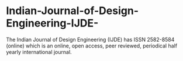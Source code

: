 # Indian-Journal-of-Design-Engineering-IJDE-
The Indian Journal of Design Engineering (IJDE) has ISSN 2582-8584 (online) which is an online, open access, peer reviewed, periodical half yearly international journal. 
